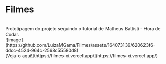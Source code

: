 # Filmes
<br>
Prototipagem do projeto seguindo o tutorial de Matheus Battisti - Hora de Codar.
<br>
![image](https://github.com/LuizaMGama/Filmes/assets/164073139/620623f6-ddcc-4524-964c-2568c55580d8)
<br>
[Veja-o aqui!](https://filmes-xi.vercel.app/](https://filmes-xi.vercel.app/)
